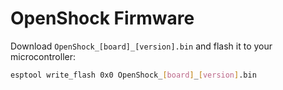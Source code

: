 # OpenShock Firmware

Download `OpenShock_[board]_[version].bin` and flash it to your microcontroller:

```bash
esptool write_flash 0x0 OpenShock_[board]_[version].bin
```
